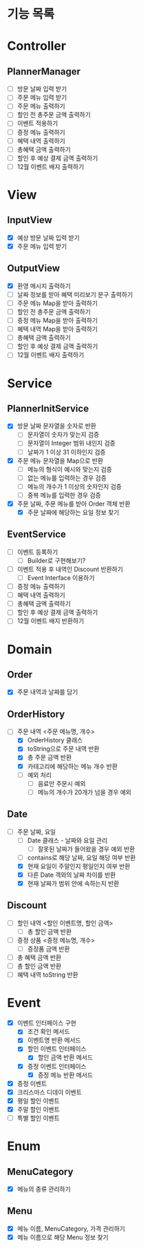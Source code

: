 # 기능 목록

# Controller

## PlannerManager

- [ ]  방문 날짜 입력 받기
- [ ]  주문 메뉴 입력 받기
- [ ]  주문 메뉴 출력하기
- [ ]  할인 전 총주문 금액 출력하기
- [ ]  이벤트 적용하기
- [ ]  증정 메뉴 출력하기
- [ ]  혜택 내역 출력하기
- [ ]  총혜택 금액 출력하기
- [ ]  할인 후 예상 결제 금액 출력하기
- [ ]  12월 이벤트 배지 출력하기

# View

## InputView

- [X]  예상 방문 날짜 입력 받기
- [X]  주문 메뉴 입력 받기

## OutputView

- [X]  환영 메시지 출력하기
- [ ]  날짜 정보를 받아 혜택 미리보기 문구 출력하기
- [ ]  주문 메뉴 Map을 받아 출력하기
- [ ]  할인 전 총주문 금액 출력하기
- [ ]  증정 메뉴 Map을 받아 출력하기
- [ ]  혜택 내역 Map을 받아 출력하기
- [ ]  총혜택 금액 출력하기
- [ ]  할인 후 예상 결제 금액 출력하기
- [ ]  12월 이벤트 배지 출력하기

# Service

## PlannerInitService

- [X]  방문 날짜 문자열을 숫자로 반환
    - [ ]  문자열이 숫자가 맞는지 검증
    - [ ]  문자열이 Integer 범위 내인지 검증
    - [ ]  날짜가 1 이상 31 이하인지 검증
- [X]  주문 메뉴 문자열을 Map으로 반환
    - [ ]  메뉴의 형식이 예시와 맞는지 검증
    - [ ]  없는 메뉴를 입력하는 경우 검증
    - [ ]  메뉴의 개수가 1 이상의 숫자인지 검증
    - [ ]  중복 메뉴를 입력한 경우 검증
- [X]  주문 날짜, 주문 메뉴를 받아 Order 객체 반환
    - [X]  주문 날짜에 해당하는 요일 정보 찾기

## EventService

- [ ]  이벤트 등록하기
    - [ ]  Builder로 구현해보기?
- [ ]  이벤트 적용 후 내역인 Discount 반환하기
    - [ ]  Event Interface 이용하기
- [ ]  증정 메뉴 출력하기
- [ ]  혜택 내역 출력하기
- [ ]  총혜택 금액 출력하기
- [ ]  할인 후 예상 결제 금액 출력하기
- [ ]  12월 이벤트 배지 반환하기

# Domain

## Order

- [X]  주문 내역과 날짜를 담기

## OrderHistory

- [ ]  주문 내역 <주문 메뉴명, 개수>
    - [X]  OrderHistory 클래스
    - [X]  toString으로 주문 내역 반환
    - [X]  총 주문 금액 반환
    - [X]  카테고리에 해당하는 메뉴 개수 반환
    - [ ]  예외 처리
        - [ ]  음료만 주문시 예외
        - [ ]  메뉴의 개수가 20개가 넘을 경우 예외

## Date

- [ ]  주문 날짜, 요일
    - [ ]  Date 클래스 - 날짜와 요일 관리
        - [ ]  잘못된 날짜가 들어왔을 경우 예외 반환
    - [ ]  contains로 해당 날짜, 요일 해당 여부 반환
    - [X]  현재 요일이 주말인지 평일인지 여부 반환
    - [X]  다른 Date 객와의 날짜 차이를 반환
    - [X]  현재 날짜가 범위 안에 속하는지 반환

## Discount

- [ ]  할인 내역 <할인 이벤트명, 할인 금액>
    - [ ]  총 할인 금액 반환
- [ ]  증정 상품 <증정 메뉴명, 개수>
    - [ ]  증정품 금액 반환
- [ ]  총 혜택 금액 반환
- [ ]  총 할인 금액 반환
- [ ]  혜택 내역 toString 반환

# Event

- [X]  이벤트 인터페이스 구현
    - [X]  조건 확인 메서드
    - [X]  이벤트명 반환 메서드 
    - [X]  할인 이벤트 인터페이스
       - [X]  할인 금액 반환 메서드
    - [X]  증정 이벤트 인터페이스
       - [X]  증정 메뉴 반환 메서드
- [X]  증정 이벤트
- [X]  크리스마스 디데이 이벤트
- [X]  평일 할인 이벤트
- [X]  주말 할인 이벤트
- [ ]  특별 할인 이벤트

# Enum

## MenuCategory

- [X]  메뉴의 종류 관리하기

## Menu

- [X]  메뉴 이름, MenuCategory, 가격 관리하기
- [X]  메뉴 이름으로 해당 Menu 정보 찾기